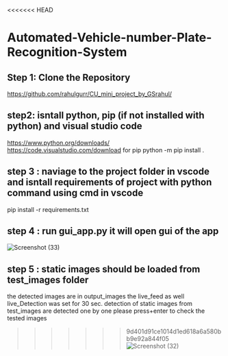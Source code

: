 <<<<<<< HEAD
# Automated-Vehicle-number-Plate-Recognition-System
## Step 1: Clone the Repository
 https://github.com/rahulgurr/CU_mini_project_by_GSrahul/
 ## step2: isntall python, pip (if not installed with python) and visual studio code
 https://www.python.org/downloads/
 https://code.visualstudio.com/download
 for pip python -m pip install .

 ## step 3 : naviage to the project folder in vscode and isntall requirements of project with python command using cmd in vscode
 pip install -r requirements.txt

## step 4 : run gui_app.py it will open gui of the app 
![Screenshot (33)](https://github.com/user-attachments/assets/cb832464-2b4f-47c3-af85-0913ae9fae4d)
## step 5 : static images should be loaded from test_images folder
the detected images are in output_images the live_feed as well
live_Detection was set for 30 sec.
detection of static images from test_images are detected one by one please press+enter to check the tested images 
 
>>>>>>> 9d401d91ce1014d1ed618a6a580bb9e92a844f05
![Screenshot (32)](https://github.com/user-attachments/assets/a3aecc2b-5014-471a-922b-5e391cac090a)
